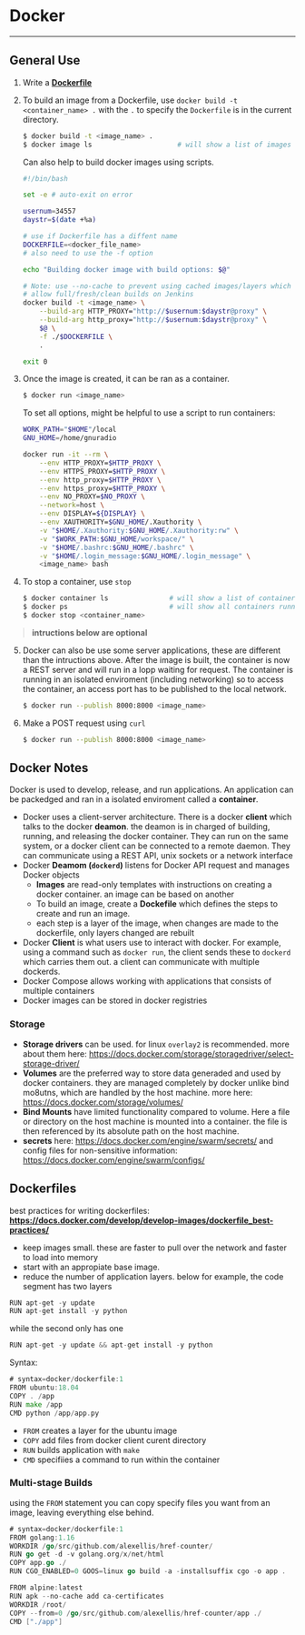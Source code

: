 
# Docker

-------------------------------------------------------

## General Use
1. Write a **[Dockerfile](#dockerfiles)**

2. To build an image from a Dockerfile, use `docker build -t <container_name> .` with the `.` to specify the `Dockerfile` is in the current directory.
    ```sh
    $ docker build -t <image_name> .
    $ docker image ls                     # will show a list of images
    ```
    Can also help to build docker images using scripts.
    ```sh
    #!/bin/bash

    set -e # auto-exit on error

    usernum=34557
    daystr=$(date +%a)

    # use if Dockerfile has a diffent name
    DOCKERFILE=<docker_file_name>
    # also need to use the -f option

    echo "Building docker image with build options: $@"

    # Note: use --no-cache to prevent using cached images/layers which will
    # allow full/fresh/clean builds on Jenkins
    docker build -t <image_name> \
        --build-arg HTTP_PROXY="http://$usernum:$daystr@proxy" \
        --build-arg http_proxy="http://$usernum:$daystr@proxy" \
        $@ \
        -f ./$DOCKERFILE \
        .

    exit 0
    ```

3. Once the image is created, it can be ran as a container. 
    ```sh
    $ docker run <image_name>
    ```
    To set all options, might be helpful to use a script to run containers:
    ```sh
    WORK_PATH="$HOME"/local
    GNU_HOME=/home/gnuradio

    docker run -it --rm \
        --env HTTP_PROXY=$HTTP_PROXY \
        --env HTTPS_PROXY=$HTTP_PROXY \
        --env http_proxy=$HTTP_PROXY \
        --env https_proxy=$HTTP_PROXY \
        --env NO_PROXY=$NO_PROXY \
        --network=host \
        --env DISPLAY=${DISPLAY} \
        --env XAUTHORITY=$GNU_HOME/.Xauthority \
        -v "$HOME/.Xauthority:$GNU_HOME/.Xauthority:rw" \
        -v "$WORK_PATH:$GNU_HOME/workspace/" \
        -v "$HOME/.bashrc:$GNU_HOME/.bashrc" \
        -v "$HOME/.login_message:$GNU_HOME/.login_message" \
        <image_name> bash
    ```

4. To stop a container, use `stop`
    ```sh
    $ docker container ls               # will show a list of containers
    $ docker ps                         # will show all containers running
    $ docker stop <container_name>
    ```

> **intructions below are optional**

5. Docker can also be use some server applications, these are different than the intructions above.
    After the image is built, the container is now a REST server and will run in a lopp waiting for request. The container is running in an isolated enviroment (including networking) so to access the container, an access port has to be published to the local network.
    ```sh
    $ docker run --publish 8000:8000 <image_name>
    ```

6. Make a POST request using `curl`
    ```sh
    $ docker run --publish 8000:8000 <image_name>
    ```


## Docker Notes
Docker is used to develop, release, and run applications. An application can be packedged and ran in a isolated enviroment called a **container**.

- Docker uses a client-server architecture. There is a docker **client** which talks to the docker **deamon**. the deamon is in charged of building, running, and releasing the docker container. They can run on the same system, or a docker client can be connected to a remote daemon. They can communicate using a REST API, unix sockets or a network interface
- Docker **Deamom (`dockerd`)** listens for Docker API request and manages Docker objects
    - **Images** are read-only templates with instructions on creating a docker container. an image can be based on another
    - To build an image, create a **Dockefile** which defines the steps to create and run an image.
    - each step is a layer of the image, when changes are made to the dockerfile, only layers changed are rebuilt
- Docker **Client** is what users use to interact with docker. For example, using a command such as `docker run`, the client sends these to `dockerd` which carries them out. a client can communicate with multiple dockerds.
- Docker Compose allows working with applications that consists of multiple containers
- Docker images can be stored in docker registries


### Storage
- **Storage drivers** can be used. for linux `overlay2` is recommended. more about them here: <https://docs.docker.com/storage/storagedriver/select-storage-driver/>
- **Volumes** are the preferred way to store data generaded and used by docker containers. they are managed completely by docker unlike bind mo8utns, which are handled by the host machine. more here: <https://docs.docker.com/storage/volumes/>
- **Bind Mounts** have limited functionality compared to volume. Here a file or directory on the host machine is mounted into a container. the file is then referenced by its absolute path on the host machine. 
- **secrets** here: <https://docs.docker.com/engine/swarm/secrets/> and config files for non-sensitive information: <https://docs.docker.com/engine/swarm/configs/>


## Dockerfiles
best practices for writing dockerfiles: **<https://docs.docker.com/develop/develop-images/dockerfile_best-practices/>**

- keep images small. these are faster to pull over the network and faster to load into memory
- start with an appropiate base image.
- reduce the number of application layers. below for example, the code segment has two layers
```go
RUN apt-get -y update
RUN apt-get install -y python
```
while the second only has one
```go
RUN apt-get -y update && apt-get install -y python
```

Syntax:
```go
# syntax=docker/dockerfile:1
FROM ubuntu:18.04
COPY . /app
RUN make /app
CMD python /app/app.py
```

- `FROM` creates a layer for the ubuntu image
- `COPY` add files from docker client curent directory
- `RUN` builds application with `make`
- `CMD` specifiies a command to run within the container

### Multi-stage Builds
using the `FROM` statement you can copy specify files you want from an image, leaving everything else behind.
```go
# syntax=docker/dockerfile:1
FROM golang:1.16                                                        # image
WORKDIR /go/src/github.com/alexellis/href-counter/                      # working directory
RUN go get -d -v golang.org/x/net/html                                  # run program
COPY app.go ./                                                          # copies program from previous stage
RUN CGO_ENABLED=0 GOOS=linux go build -a -installsuffix cgo -o app .

FROM alpine:latest
RUN apk --no-cache add ca-certificates
WORKDIR /root/
COPY --from=0 /go/src/github.com/alexellis/href-counter/app ./
CMD ["./app"]  
```


